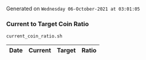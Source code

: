 Generated on `Wednesday 06-October-2021 at 03:01:05`

### Current to Target Coin Ratio
`current_coin_ratio.sh`

Date|Current|Target|Ratio
---|---|---|---
